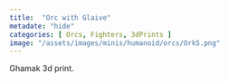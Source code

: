 ```yaml
---
title:  "Orc with Glaive"
metadate: "hide"
categories: [ Orcs, Fighters, 3dPrints ]
image: "/assets/images/minis/humanoid/orcs/Ork5.png"
---
```

Ghamak 3d print.